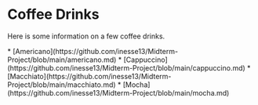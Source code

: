 # Coffee Drinks
Here is some information on a few coffee drinks.
<html>
  <script>
    const coffees = ["americano", "cappuccino", "macchiato", "mocha"];
    var length = coffees.length;
    for (var i = 0; i < length; i++) {
      console.log(coffees[i]);
    }
  </script>
</html>
* [Americano](https://github.com/inesse13/Midterm-Project/blob/main/americano.md)
* [Cappuccino](https://github.com/inesse13/Midterm-Project/blob/main/cappuccino.md)
* [Macchiato](https://github.com/inesse13/Midterm-Project/blob/main/macchiato.md)
* [Mocha](https://github.com/inesse13/Midterm-Project/blob/main/mocha.md)
